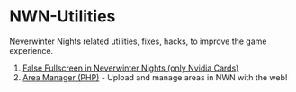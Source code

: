 # NWN-Utilities
Neverwinter Nights related utilities, fixes, hacks, to improve the game experience.

1. <a href="http://htmlpreview.github.io/?https://github.com/ravenmyst/NWN-Utilities/blob/master/resources/falsefullscreen.html">False Fullscreen in Neverwinter Nights (only Nvidia Cards)
2. [Area Manager (PHP)](../master/resources/areamanager.php) - Upload and manage areas in NWN with the web!